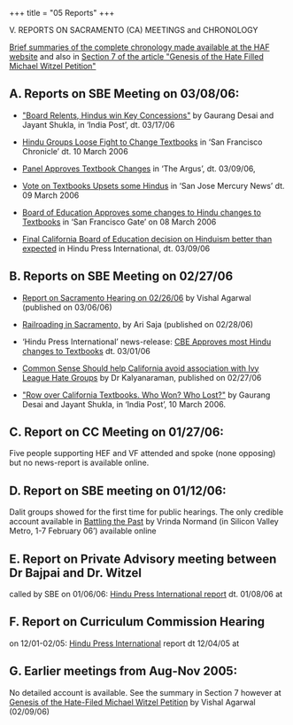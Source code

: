 +++
title = "05 Reports"
+++

V. REPORTS ON SACRAMENTO (CA) MEETINGS and CHRONOLOGY

[Brief summaries of the complete chronology made available at the HAF website](https://web.archive.org/web/20110728121103/http://www.hinduamericanfoundation.org/campaigns_education_california_summary.shtml) and also in [Section 7 of the article "Genesis of the Hate Filled Michael Witzel Petition"](https://web.archive.org/web/20110728121103/http://www.india-forum.com/articles/89/1)

## A. Reports on SBE Meeting on 03/08/06:

- ["Board Relents, Hindus win Key Concessions"](html/IndiaPost_03-17-06.shtml) by Gaurang Desai and Jayant Shukla, in ‘India Post’, dt. 03/17/06


- [Hindu Groups Loose Fight to Change Textbooks](https://web.archive.org/web/20110728121103/http://www.sfgate.com/cgi-bin/article.cgi?f=/c/a/2006/03/10/BAGVSHK6JK63.DTL) in ‘San Francisco Chronicle’ dt. 10 March 2006


- [Panel Approves Textbook Changes](https://web.archive.org/web/20110728121103/http://www.insidebayarea.com/argus/ci_3584032) in ‘The Argus’, dt. 03/09/06,


- [Vote on Textbooks Upsets some Hindus](https://web.archive.org/web/20110728121103/http://www.mercurynews.com/mld/mercurynews/living/education/14055497.shtml) in ‘San Jose Mercury News’ dt. 09 March 2006


- [Board of Education Approves some changes to Hindu changes to Textbooks](https://web.archive.org/web/20110728121103/http://www.sfgate.com/cgi-bin/article.cgi?f=/n/a/2006/03/08/state/n222039S23.DTL&hw=hindu&sn=003&sc=761) in ‘San Francisco Gate’ on 08 March 2006


- [Final California Board of Education decision on Hinduism better than expected](https://web.archive.org/web/20110728121103/http://www.hinduismtoday.com/hpi/2006/3/9.shtml#2) in Hindu Press International, dt. 03/09/06

## B. Reports on SBE Meeting on 02/27/06

- [Report on Sacramento Hearing on 02/26/06](https://web.archive.org/web/20110728121103/http://www.india-forum.com/articles/95/1) by Vishal Agarwal (published on 03/06/06)


- [Railroading in Sacramento,](https://web.archive.org/web/20110728121103/http://www.india-forum.com/articles/94/1) by Ari Saja (published on 02/28/06)


- ‘Hindu Press International’ news-release: [CBE Approves most Hindu changes to Textbooks](https://web.archive.org/web/20110728121103/http://www.hinduismtoday.com/hpi/2006/3/1.shtml#1) dt. 03/01/06


- [Common Sense Should help California avoid association with Ivy League Hate Groups](https://web.archive.org/web/20110728121103/http://www.india-forum.com/articles/93/1) by Dr Kalyanaraman, published on 02/27/06


- ["Row over California Textbooks. Who Won? Who Lost?"](IndiaPost03-10-06.pdf) by Gaurang Desai and Jayant Shukla, in ‘India Post’, 10 March 2006.

## C. Report on CC Meeting on 01/27/06:  
Five people supporting HEF and VF attended and spoke (none opposing) but no news-report is available online.

## D. Report on SBE meeting on 01/12/06:  
Dalit groups showed for the first time for public hearings. The only credible account available in [Battling the Past](https://web.archive.org/web/20110728121103/http://www.metroactive.com/papers/metro/02.01.06/hindus-0605.html) by Vrinda Normand (in Silicon Valley Metro, 1-7 February 06’) available online

## E. Report on Private Advisory meeting between Dr Bajpai and Dr. Witzel 
called by SBE on 01/06/06: [Hindu Press International report](https://web.archive.org/web/20110728121103/http://www.hinduismtoday.com/hpi/2006/1/8.shtml#2) dt. 01/08/06 at

## F. Report on Curriculum Commission Hearing 
on 12/01-02/05: [Hindu Press International](https://web.archive.org/web/20110728121103/http://www.hinduismtoday.com/hpi/2005/12/4.shtml#1) report dt 12/04/05 at

## G. Earlier meetings from Aug-Nov 2005:
No detailed account is available. See the summary in Section 7 however at [Genesis of the Hate-Filed Michael Witzel Petition](https://web.archive.org/web/20110728121103/http://www.india-forum.com/articles/89/1) by Vishal Agarwal (02/09/06)